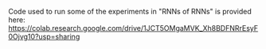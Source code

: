 Code used to run some of the experiments in "RNNs of RNNs" is provided here: https://colab.research.google.com/drive/1JCT5OMgaMVK_Xh8BDFNRrEsyF0Ojvg10?usp=sharing

